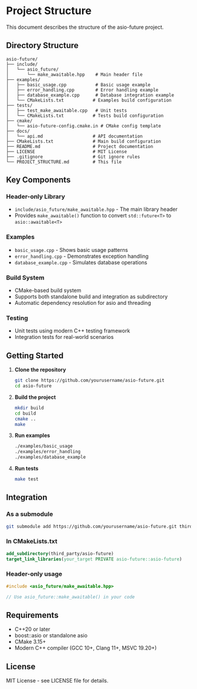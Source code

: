 # Project Structure

This document describes the structure of the asio-future project.

## Directory Structure

```
asio-future/
├── include/
│   └── asio_future/
│       └── make_awaitable.hpp    # Main header file
├── examples/
│   ├── basic_usage.cpp           # Basic usage example
│   ├── error_handling.cpp        # Error handling example
│   ├── database_example.cpp      # Database integration example
│   └── CMakeLists.txt           # Examples build configuration
├── tests/
│   ├── test_make_awaitable.cpp   # Unit tests
│   └── CMakeLists.txt           # Tests build configuration
├── cmake/
│   └── asio-future-config.cmake.in # CMake config template
├── docs/
│   └── api.md                   # API documentation
├── CMakeLists.txt               # Main build configuration
├── README.md                    # Project documentation
├── LICENSE                      # MIT License
├── .gitignore                   # Git ignore rules
└── PROJECT_STRUCTURE.md         # This file
```

## Key Components

### Header-only Library
- `include/asio_future/make_awaitable.hpp` - The main library header
- Provides `make_awaitable()` function to convert `std::future<T>` to `asio::awaitable<T>`

### Examples
- `basic_usage.cpp` - Shows basic usage patterns
- `error_handling.cpp` - Demonstrates exception handling
- `database_example.cpp` - Simulates database operations

### Build System
- CMake-based build system
- Supports both standalone build and integration as subdirectory
- Automatic dependency resolution for asio and threading

### Testing
- Unit tests using modern C++ testing framework
- Integration tests for real-world scenarios

## Getting Started

1. **Clone the repository**
   ```bash
   git clone https://github.com/yourusername/asio-future.git
   cd asio-future
   ```

2. **Build the project**
   ```bash
   mkdir build
   cd build
   cmake ..
   make
   ```

3. **Run examples**
   ```bash
   ./examples/basic_usage
   ./examples/error_handling
   ./examples/database_example
   ```

4. **Run tests**
   ```bash
   make test
   ```

## Integration

### As a submodule
```bash
git submodule add https://github.com/yourusername/asio-future.git third_party/asio-future
```

### In CMakeLists.txt
```cmake
add_subdirectory(third_party/asio-future)
target_link_libraries(your_target PRIVATE asio-future::asio-future)
```

### Header-only usage
```cpp
#include <asio_future/make_awaitable.hpp>

// Use asio_future::make_awaitable() in your code
```

## Requirements

- C++20 or later
- boost::asio or standalone asio
- CMake 3.15+
- Modern C++ compiler (GCC 10+, Clang 11+, MSVC 19.20+)

## License

MIT License - see LICENSE file for details. 